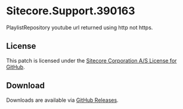# Sitecore.Support.390163
PlaylistRepository youtube url returned using http not https.

## License  
This patch is licensed under the [Sitecore Corporation A/S License for GitHub](https://github.com/sitecoresupport/Sitecore.Support.390163/blob/master/LICENSE).  

## Download  
Downloads are available via [GitHub Releases](https://github.com/sitecoresupport/Sitecore.Support.390163/releases).  
